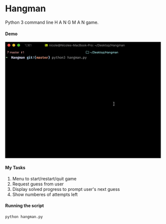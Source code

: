 # Hangman

Python 3 command line H A N G M A N game.

#### Demo

<p align=center>
  <img src="demo.gif"/>
</p>

#### My Tasks

1. Menu to start/restart/quit game
2. Request guess from user
3. Display solved progress to prompt user's next guess
4. Show numberes of attempts left

#### Running the script

```
python hangman.py
```
